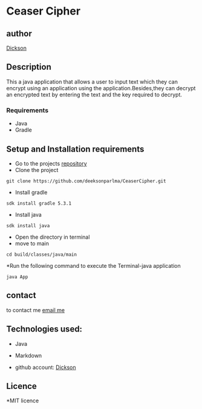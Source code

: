# Ceaser Cipher
## author
[Dickson](https://www.github.com/deeksonparlma)

## Description
This a java application that allows a user to input text which they can encrypt using an application using the application.Besides,they can decrypt an encrypted text by entering the text and the key required to decrypt.
### Requirements
* Java
* Gradle
## Setup and Installation requirements
* Go to the projects [repository](https://github.com/deeksonparlma/CeaseCipher)
* Clone the project
```
git clone https://github.com/deeksonparlma/CeaserCipher.git
```
* Install gradle
```
sdk install gradle 5.3.1
```
* Install java
```
sdk install java
```
* Open the directory in terminal
* move to main
```
cd build/classes/java/main
```
*Run the following command to execute the Terminal-java application
```
java App
```
## contact
to contact me [email me](dicksonparlma@gmail.com)
## Technologies used:
* Java
* Markdown

* github account: [Dickson](https://github.com/deeksonparlma)

## Licence
*MIT licence
